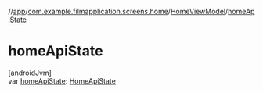 //[app](../../../index.md)/[com.example.filmapplication.screens.home](../index.md)/[HomeViewModel](index.md)/[homeApiState](home-api-state.md)

# homeApiState

[androidJvm]\
var [homeApiState](home-api-state.md): [HomeApiState](../-home-api-state/index.md)
